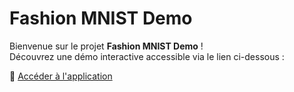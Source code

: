# Fashion MNIST Demo

Bienvenue sur le projet **Fashion MNIST Demo** !  
Découvrez une démo interactive accessible via le lien ci-dessous :  

🔗 [Accéder à l'application](https://mdbll-fashion-mnist.netlify.app/)  

